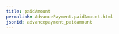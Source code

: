 ```yaml
---
title: paidAmount
permalink: AdvancePayment.paidAmount.html
jsonid: advancepayment_paidamount
---
```

